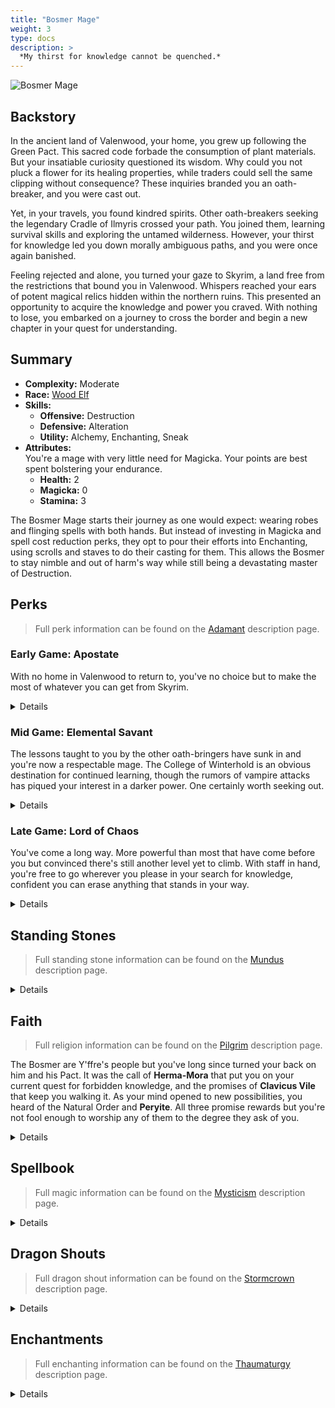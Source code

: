 ```yaml
---
title: "Bosmer Mage"
weight: 3
type: docs
description: >
  *My thirst for knowledge cannot be quenched.*
---
```


![Bosmer Mage](/Pictures/sss/builds/bosmer-mage.png)

## Backstory

In the ancient land of Valenwood, your home, you grew up following the Green Pact. This sacred code forbade the consumption of plant materials. But your insatiable curiosity questioned its wisdom. Why could you not pluck a flower for its healing properties, while traders could sell the same clipping without consequence? These inquiries branded you an oath-breaker, and you were cast out.

Yet, in your travels, you found kindred spirits. Other oath-breakers seeking the legendary Cradle of Ilmyris crossed your path. You joined them, learning survival skills and exploring the untamed wilderness. However, your thirst for knowledge led you down morally ambiguous paths, and you were once again banished.

Feeling rejected and alone, you turned your gaze to Skyrim, a land free from the restrictions that bound you in Valenwood. Whispers reached your ears of potent magical relics hidden within the northern ruins. This presented an opportunity to acquire the knowledge and power you craved. With nothing to lose, you embarked on a journey to cross the border and begin a new chapter in your quest for understanding.

## Summary

* **Complexity:** Moderate
* **Race:** [Wood Elf](## "Major Skill: Archery 
	Minor Skills: Hand to Hand, Light Armor, One-handed, Pickpocket, Security
	Green Pact: Your Movement Speed is increased by 10%, and you take 50% less damage from falling. You deal 25% extra damage with sneak attacks and spells.")
* **Skills:**
  * **Offensive:** Destruction  
  * **Defensive:** Alteration
  * **Utility:** Alchemy, Enchanting, Sneak
* **Attributes:**  
You're a mage with very little need for Magicka. Your points are best spent bolstering your endurance.
  * **Health:** 2
  * **Magicka:** 0
  * **Stamina:** 3

The Bosmer Mage starts their journey as one would expect: wearing robes and flinging spells with both hands. But instead of investing in Magicka and spell cost reduction perks, they opt to pour their efforts into Enchanting, using scrolls and staves to do their casting for them. This allows the Bosmer to stay nimble and out of harm's way while still being a devastating master of Destruction.

## Perks

> Full perk information can be found on the [Adamant](https://www.nexusmods.com/skyrimspecialedition/mods/30191) description page.

### Early Game: Apostate

With no home in Valenwood to return to, you've no choice but to make the most of whatever you can get from Skyrim.

<details>

#### Alchemy

*The Green Pact has no sway here, not that you ever cared for it. Consume nature all you'd like.*

* **Herbalist 1 (10):** Potions and poisons you make are 25% stronger. 
* **Experimenter (20):** Eating an ingredient reveals all of its effects.
* **Concentration 1 (30):** Potions last 50% longer.
 
#### Alteration

*Magic will be your only defense and unfortunately you can spare little towards that end right now.*

* **Philosopher (10):** Alteration spells cost 25% less Magicka.
 
#### Destruction

*The school of destruction is your weapon of choice. Make sure you're adept in all of its applications.*

* **Elementalist 1 (10):** Destruction spells cost 25% less Magicka. 
* **Augmented Flames 1 (30):** Fire spells deal 25% more damage.
* **Augmented Frost 1 (30):** Frost spells deal 25% more damage.
* **Augmented Shock 1 (30):** Shock spells deal 25% more damage.
 
#### Enchanting

*Practice where you're able to. You'll have proper enchanting supplies soon enough.*

* **Artificer 1 (10):** New enchantments are 25% stronger.
 
#### Sneak

*Striking from the shadows will get you the most from your spells.*

* **Agent 1 (10):** You are 25% harder to detect while sneaking.
* **Silent Casting (20):** Your spells are silent to others.

</details>

### Mid Game: Elemental Savant

The lessons taught to you by the other oath-bringers have sunk in and you're now a respectable mage. The College of Winterhold is an obvious destination for continued learning, though the rumors of vampire attacks has piqued your interest in a darker power. One certainly worth seeking out.

<details>

#### Alchemy

*Your potions are your secret weapon. Experiment and find the most advantageous brews.*

* **Green Thumb 1 (40):** You gather one extra ingredient from plants.  
* **Herbalist 2 (50):** Potions and poisons you make are 50% stronger. 
* **Potency 1 (60):** Potions you mix are 25% stronger.
* **Concentration 2 (70):** Potions last 100% longer.
 
#### Alteration

*You'll need to use your Magicka to cast armor spells until you've amassed scrolls for the job.*

* **Mage Robes 1 (20):** You have 50% extra Magicka Regeneration while wearing robes.
* **Balance 1 (30):** Alteration spells last 50% longer.
* **Mage Armor 1 (30):** Armor spells are 50% stronger while wearing robes.
* **Stability (40):** You resist 50% of incoming stagger while under the effects of an armor spell.
 
#### Destruction

*You can consider yourself adept with all three elements but your ambition will demand even more mastery.*

* **Firebrand 1 (60):** Fire spells brand enemies for 10 seconds. Branded targets take 25% extra damage from fire spells.
* **North Wind 1 (60):** When you have a frost spell equipped, you reduce the Frost Resistance of all nearby enemies by up to 50%.
* **Unstable Current 1 (60):** Shock spells have a 25% chance to deal double damage.
* **Augmented Flames 2 (70):** Fire spells deal 50% more damage.	
* **Augmented Frost 2 (70):** Frost spells deal 50% more damage.
* **Augmented Shock 2 (70):** Shock spells deal 50% more damage.

#### Enchanting

*With this you should be able to switch to enchanted spellcasting, giving your Magicka a well deserved break.*

* **Seeker 1 (20):** Scrolls last three times as long.
* **Jewelry Enchanter (30):** New enchantments on jewelry are 25% stronger.
* **Conduit (40):** Staff enchantments consume 50% less charge.
* **Armor Enchanter (40):** New enchantments on armor are 25% stronger.
* **Artificer 2 (50):** New enchantments are 50% stronger.
 
#### Sneak

*Play further into your innate Bosmeri agility and slip through the shadows with ease.*

* **Trespasser (30):** You no longer trigger traps, and you can execute a silent roll while sneaking.
* **Shadow Casting 1 (40):** Damage-dealing spells are 50% stronger while sneaking and undetected.
* **Agent 2 (50):** You are 50% harder to detect while sneaking.

</details>

### Late Game: Lord of Chaos

You've come a long way. More powerful than most that have come before you but convinced there's still another level yet to climb. With staff in hand, you're free to go wherever you please in your search for knowledge, confident you can erase anything that stands in your way.

<details>

#### Alchemy

*Potion perfection. You create the best concoctions with tremendous efficiency.*

* **Potency 2 (90):** Potions you mix are 50% stronger.
* **Chemist (100):** Create twice as many potions and poisons from the same number of ingredients.

#### Alteration

*With simple robes and Alteration scrolls you'll be able to provide yourself with a solid defense.*

* **Balance 2 (60):** Alteration spells last 100% longer.
* **Spell Shield (70):** You have 25% Magic Resistance while under the effect of an armor spell.
* **Mage Armor 2 (70):** Armor spells are 100% stronger while wearing robes.
* **Meditation (80):** Spells and enchantments cost 10% less while wearing robes.
* **Spell Sip (90):** You have a 25% chance to absorb the Magicka from incoming spells while under the effect of an armor spell.
 
#### Destruction

*Your Destruction spells will eliminate all that stand before you.*

* **Combustion (80):** Fire spells ignite enemies, dealing extra damage over 10 seconds.
* **Permafrost (80):** Frost spells reduce enemy attack damage by 25% for 10 seconds. 
* **Static Field (80):** Shock spells prevent their targets from regenerating Magicka for 10 seconds. 
* **Firebrand 2 (90):** Fire spells brand enemies for 10 seconds. Branded targets take 50% extra damage from fire spells.
* **Unstable Current 2 (90):** Shock spells have a 50% chance to deal double damage.
* **Wildfire (100):** Fire spells have a chance to incinerate targets when they fall below half Health.
* **Deep Freeze (100):** Frost spells have a chance to freeze targets who fall below half Health.
* **Power Surge (100):** Shock spells have a chance to overload targets who fall below half Health.
 
#### Enchanting

*Your enchanted equipment is unrivaled, whether it be scroll, staff, jewelry, or clothing.*

* **Corpus Enchanter (60):** Health, Magicka, and Stamina enchantments are 25% stronger.
* **Channeler (70):** Staves now regenerate some of their lost charge over time.
* **Seeker 2 (70):** Scrolls last five times as long.
* **Insightful Enchanter (80):** Skill enchantments are 25% stronger.
* **Twin Secrets (100):** You can place two enchantments on a single item.
 
#### Sneak

*Hit even harder from the shadows and slip away more gracefully when they come looking for the source.*

* **Infiltrator (60):** You move 25% faster while sneaking. 
* **Shadow Casting 2 (70):** Damage-dealing spells are 100% stronger while sneaking and undetected.

</details>

## Standing Stones

> Full standing stone information can be found on the [Mundus](https://www.nexusmods.com/skyrimspecialedition/mods/33411) description page.

<details>

<img align="right" width="100" src="/Pictures/sss/builds/the-mage.webp">

#### The Mage (Guardian)

***Path of Wisdom:*** *Your Magicka is increased by 50, and your spells and enchantments cost 10% less.*

You won't have much to your name starting out so you'll have to do things the old fashioned way. This will give you enough Magicka to get going without having to invest in it.

<img align="right" width="100" src="/Pictures/sss/builds/the-atronach.webp">

#### The Atronach

***Sorcerer’s Oath:*** *Your Magicka is increased by 100, and you have a 25% chance to absorb the Magicka from incoming spells. However, you cannot regenerate Magicka in combat.*

Another 100 Magicka won't mean too much to you but 25% Spell Absorption is a fantastic defensive boon. When stacked with high Magic Resistance and *Spell Sip*, enemy casters will be nothing more than flies.

<img align="right" width="100" src="/Pictures/sss/builds/the-serpent.webp">

#### The Serpent

***Serpent’s Kiss:*** *Your Poison Resistance is increased by 50%, your potions last 50% longer, and your poisons last for two additional hits.*

Extra Poison Resistance isn't nothing but it's not what you're here for. A 50% duration boost on your already potent potions will save you plenty of vials in the long run.

</details>

## Faith

> Full religion information can be found on the [Pilgrim](https://www.nexusmods.com/skyrimspecialedition/mods/54099) description page.

The Bosmer are Y'ffre's people but you've long since turned your back on him and his Pact. It was the call of **Herma-Mora** that put you on your current quest for forbidden knowledge, and the promises of **Clavicus Vile** that keep you walking it. As your mind opened to new possibilities, you heard of the Natural Order and **Peryite**. All three promise rewards but you're not fool enough to worship any of them to the degree they ask of you.

<details>

#### Clavicus Vile

*Buying and selling prices are 10% better.*

Clavicus Vile sings promises of wealth and status and can help you navigate the markets of Skyrim better than what your upbringing prepared you for. If you're on the hunt to purchase powerful staves, let this Daedric Prince help with the negotiations. 

#### Hermaeus Mora

*You have a 5% chance to absorb the Magicka from incoming spells.*

Herma-Mora gives little for your half-hearted devotion but the Spell Absorption can add up nicely with other sources. If you're looking to manipulate your luck on the battlefield, you'll need the Lord of Fate and Knowledge on your side.

#### Peryite

*Your potions last 25% longer.*

Peryite may be one of the weakest of the Princes but he still knows enough about the Green to help you squeeze that much more from your potions.

</details>

## Spellbook

> Full magic information can be found on the [Mysticism](https://www.nexusmods.com/skyrimspecialedition/mods/27839) description page.

<details>

<img align="right" width="100" height="100" src="/Pictures/sss/builds/skill-alteration.webp">

### Alteration

Enchanted staves have limited support for this school of magic but scrolls are around to save the day. You'll want to carry a handful of useful buffs in scroll form as their durations will be supercharged by your perks. In the early game, use your Magicka to cast Novice and Apprentice level spells.

* **Scroll of Oakflesh (Novice+):** *Your Armor Rating is increased by 40 for 120 seconds.*  
  Armor spell staves aren't available so you'll need to rely on scrolls for your protection needs. With all of your perks these should last quite a long time and are definitely worth the trouble.

* **Scroll of Feather (Apprentice+):** *Your Carry Weight is increased by 50 for 120 seconds.*  
  Keep a few of these handy just in case you find yourself overburdened on the road. The stamina drain from carrying too much is simply not something you can tolerate.

* **Scroll of Weight of the World (Master):** *Reduces enemy Movement Speed and Attack Speed in a large area by 50% for 60 seconds.* 
  With an unfurling of this scroll you can bring a room of enemies to a crawl, and that's before your frost magic has had its way with them. It's one worth carrying around in your back pocket, so to speak.
  

<img align="right" width="100" height="100" src="/Pictures/sss/builds/skill-destruction.webp">

### Destruction

As an elementalist you have the option of choosing fire, frost, or shock magic in any situation. You'll also have Vampiric options should you want to drain Health from your victims instead. Instead of listing 3 recommended spells, here are three go-to spell types:

* **Missile (Apprentice+):** *Firebolt / Ice Spike / Lightning Bolt*  
  These are single target bursts of respectable damage at range. You'll be using these often to pick off targets from afar while undetected. Carry one staff of every element for these as it's your bread and butter.

* **Area Missile (Adept+):** *Fireball / Ice Storm / Chain Lightning*
  The area spells behave a little differently from each other but they're useful for clearing out a mob should you be fortunate enough to find one clumped together. *Fireball* is a solid go-to in this category as successive casts will benefit from *Firebrand*.

* **Wall (Expert):** *Wall of Flames / Wall of Frost / Wall of Storms*  
  A late addition to your toolkit but a good one. *Wall of Frost* is especially useful as it will also slow anyone who walks through the wall approaching you, giving you an opportunity to widen the distance. 

</details>

## Dragon Shouts

> Full dragon shout information can be found on the [Stormcrown](https://www.nexusmods.com/skyrimspecialedition/mods/90659) description page.

<details>

#### Animal Ally
*Cooldown: 60/90/120 seconds*  

* **Raan:** *Summons a wolf for 60 seconds.*
* **Mir:** *Summons a sabre cat for 60 seconds.*
* **Tah:** *Summons a bear for 60 seconds.*
* **Meditation:** *Your Animal Ally's Armor Rating is increased by 150, and their Magic Resistance is increased by 25%.*

 A facsimile of the vanilla *Command Animal* power Bosmer had that's useful for keeping some distance between you and your enemies in a fight.

#### Dismay
*Cooldown: 60/90/120 seconds*

* **Faas:** *Living targets up to level 20 flee combat for 30 seconds.*
* **Ru:** *Living targets up to level 30 flee combat for 30 seconds.*
* **Maar:** *Living targets up to level 40 flee combat for 30 seconds.*
* **Meditation:** *Dismay works on the undead, Daedra, and Dwarven automatons.*
  
Sometimes raining down chaos alone doesn't instill the panic you were hoping for. Use this to encourage your victims into the right mindset.

#### Soul Tear<sup>DG</sup>
*Cooldown: 120/150/180 seconds*

* **Rii:** *Deals 5 Magic damage per second for 10 seconds.*
* **Vaaz:** *Deals 7.5 Magic damage per second for 10 seconds. If the target dies, fills a soul gem.*
* **Zol:** *Deals 10 Magic damage per second for 10 seconds. If the target dies, fills a soul gem and reanimates their corpse.*
* **Meditation:** *Soul Tear deals extra damage over 10 seconds.*

This fills a void left by your perk selection. Damage combined with a Soul Trap effect allows you to fill your gems without swapping staves. With the final word you can turn your victims into allies which is also thematic for a vampire.

</details>

## Enchantments

> Full enchanting information can be found on the [Thaumaturgy](https://www.nexusmods.com/skyrimspecialedition/mods/57138) description page.

<details>

#### Weapon

* **None:** *This build does not use physical weaponry.*

#### Head

* **Fortify Potion Duration:** *Your potions last 50% longer.*
* **Fortify Stamina Regeneration:** *Your Stamina Regeneration is increased by 50%.*
* **Fortify Destruction Cost:** *Your Destruction spells cost 25% less.*

You can make your potions last even longer with this slot, which is always beneficial. Stamina Regeneration is vital for sneaking around at length. Cheaper spells are more useful to a mage who uses their own Magicka, but if you're finding that your staves are running out of juice too quickly you should consider the third option here.

#### Chest

* **Resist Magic:** *Your Magic Resistance is increased by 25%.*
* **Fortify Destruction Cost:** *Your Destruction spells cost 25% less.*
* **Fortify Shout Duration:** *Your Shouts last 50% longer.*

If you aren't at 75% Magic Resistance this is a great slot for getting caught up. Otherwise you can make your damage staves last even longer or give a rare boost to your shouts (as the three recommended would all benefit).

#### Gloves

* **Fortify Sneak Attacks:** *You deal 25% more damage with sneak attacks and spells.*
* **Fortify Potion Duration:** *Your potions last 50% longer.*
* **Resist [Element]:** *Your [Element] Resistance is increased by 50%.*

Sneak Spell Attacks make up the bulk of your damage when things go well so make sure to boost it here while you can. More Potion Duration is also great too. If you don't have access to those you can round off your elemental Resistance.

#### Boots

* **Fortify Sneak:** *You are 25% better at sneaking.*
* **Muffle:** *You make 50% less noise while moving.*
* **Fortify Movement Speed:** *Your Movement Speed is increased by 20%.*

Sneaking is something you do often so it's only natural for your footwear choices to revolve around it. The sneakier you are, the more havok you can wreak without anyone counterattacking. It's a win/win.

#### Necklace

* **Fortify Destruction Power:** *Your Destruction spells are 25% stronger.*
* **Resist Magic:** *Your Magic Resistance is increased by 25%.*
* **Fortify Alteration Duration:** *Your Alteration spells last 50% longer.*

Necklace has plenty for you to enjoy. As mostly all of your damage is from Destruction magic, boosting that is your #1 priority. After that you have the luxury to experiment with other choices, though Alteration Duration will make your scrolls last even longer.

#### Ring

* **Fortify Destruction Power:** *Your Destruction spells are 25% stronger.*
* **Fortify Sneak Attacks:** *You deal 25% more damage with sneak attacks and spells.*
* **Fortify Sneak:** *You are 25% better at sneaking.*

This slot is even more competitive than the necklace. Again, a boost to your bread and butter can not be ignored, but there's another damage boost to be had. If you can't take advantage of those two, remaining hidden is a high priority.

</details>